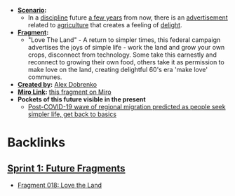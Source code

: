 - **[Scenario](<Scenario.md>):** 
    - In a [discipline](<discipline.md>) future [a few years](<a few years.md>) from now, there is an [advertisement](<advertisement.md>) related to [agriculture](<agriculture.md>) that creates a feeling of [delight](<delight.md>).
- **[Fragment](<Fragment.md>):** 
    - "Love The Land" - A return to simpler times, this federal campaign advertises the joys of simple life - work the land and grow your own crops, disconnect from technology. Some  take this earnestly and reconnect to growing their own food, others take it as permission to make love on the land, creating delightful 60's era 'make love' communes.
- **[Created by](<Created by.md>):** [Alex Dobrenko](<Alex Dobrenko.md>)
- **[Miro Link](<Miro Link.md>):** [this fragment on Miro](https://miro.com/app/board/o9J_kpEmVVk=/?moveToWidget=3074457348942644221&cot=11)
- **Pockets of this future visible in the present**
    - [Post-COVID-19 wave of regional migration predicted as people seek simpler life, get back to basics](https://www.abc.net.au/news/2020-05-10/post-covid-19-pandemic-simpler-life-migration/12229082)

# Backlinks
## [Sprint 1: Future Fragments](<Sprint 1: Future Fragments.md>)
- [Fragment 018: Love the Land](<Fragment 018: Love the Land.md>)


